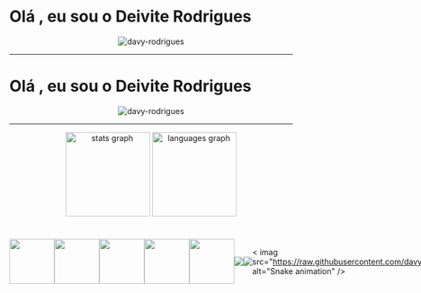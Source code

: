 <p align="center">
                     <h1>Olá , eu sou o Deivite Rodrigues</h1>


<p align="center">
  <img src="https://komarev.com/ghpvc/?username=davy-rodrigues&label=Profile%20views&color=0e75b6&style=flat" alt="davy-rodrigues" />
</p>

---

<p align="center">
                     <h1>Olá , eu sou o Deivite Rodrigues</h1>


<p align="center">
  <img src="https://komarev.com/ghpvc/?username=davy-rodrigues&label=Profile%20views&color=0e75b6&style=flat" alt="davy-rodrigues" />
</p>

---

<div align="center"> 
  <img src="https://github-readme-stats.vercel.app/api?username=davy&hide_title=false&hide_rank=false&show_icons=true&include_all_commits=true&count_private=true&disable_animations=false&theme=blue&locale=en&hide_border=false&order=1" height="150" alt="stats graph" /> 
  
  <img src="https://github-readme-stats.vercel.app/api/top-langs?username=davy&locale=en&hide_title=false&layout=compact&card_width=320&langs_count=5&theme=blue&hide_border=false&order=2" height="150" alt="languages graph" /> 
</div>






<div style="display: flex; align-items: center;">
  <img src="https://cdn.jsdelivr.net/gh/devicons/devicon/icons/csharp/csharp-original.svg" width="80" />
  <img src="https://cdn.jsdelivr.net/gh/devicons/devicon/icons/javascript/javascript-original.svg" width="80" />
  <img src="https://cdn.jsdelivr.net/gh/devicons/devicon/icons/python/python-original.svg" width="80" />
  <img src="https://cdn.jsdelivr.net/gh/devicons/devicon/icons/html5/html5-original.svg" width="80" />
  <img src="https://cdn.jsdelivr.net/gh/devicons/devicon/icons/cplusplus/cplusplus-original.svg" width="80" />
</pdiv>

---


<p align="center">
  <img align="center" src="https://github-readme-stats.vercel.app/api?username=davy-rodrigues&show_icons=true&theme=tokyonight" />
</p>

<p align="center">
  <img align="center" src="https://github-readme-stats.vercel.app/api/top-langs/?username=davy-rodrigues&layout=compact&theme=tokyonight" />
</p>

---


<   imag src="https://raw.githubusercontent.com/davy/davy/output/snake.svg" alt="Snake animation"   />


---



<p align="center">
  <img src="https://media2.giphy.com/media/v1.Y2lkPTc5MGI3NjExcTVqZTFndGZ3ZzQ4NzN0Zm8waGhpbnJodHdwYzUzczVycDh1NHcxcyZlcD12MV9pbnRlcm5hbF9naWZfYnlfaWQmY3Q9Zw/fu3GohBvHTaco/giphy.gif" />
</p>


---

### 


<div> 
  <a href=""><img src="https://img.shields.io/badge/YouTube-FF0000?style=for-the-badge&logo=youtube&logoColor=white" target="_blank"></a>
  <a href=""><img src="https://img.shields.io/badge/-Instagram-%23E4405F?style=for-the-badge&logo=instagram&logoColor=white" target="_blank"></a>
 	<a href=""><img src="https://img.shields.io/badge/Twitch-9146FF?style=for-the-badge&logo=twitch&logoColor=white" target="_blank"></a>
 <a href=""><img src="https://img.shields.io/badge/Discord-7289DA?style=for-the-badge&logo=discord&logoColor=white" target="_blank"></a> 
  <a href = ""><img src="https://img.shields.io/badge/-Gmail-%23333?style=for-the-badge&logo=gmail&logoColor=white" target="_blank"></a>
  <a href=""><img src="https://img.shields.io/badge/-LinkedIn-%230077B5?style=for-the-badge&logo=linkedin&logoColor=white" target="_blank"></a> 
  
</div>

###

---

<p align="center">
  🎧 Música do momento: <b>"Bipolar Nightmare"</b> — Keigo Hoashi 🎶
</p>






<div style="display: flex; align-items: center;">
  <img src="https://cdn.jsdelivr.net/gh/devicons/devicon/icons/csharp/csharp-original.svg" width="80" />
  <img src="https://cdn.jsdelivr.net/gh/devicons/devicon/icons/javascript/javascript-original.svg" width="80" />
  <img src="https://cdn.jsdelivr.net/gh/devicons/devicon/icons/python/python-original.svg" width="80" />
  <img src="https://cdn.jsdelivr.net/gh/devicons/devicon/icons/html5/html5-original.svg" width="80" />
  <img src="https://cdn.jsdelivr.net/gh/devicons/devicon/icons/cplusplus/cplusplus-original.svg" width="80" />
</pdiv>

---


<p align="center">
  <img align="center" src="https://github-readme-stats.vercel.app/api?username=davy-rodrigues&show_icons=true&theme=tokyonight" />
</p>

<p align="center">
  <img align="center" src="https://github-readme-stats.vercel.app/api/top-langs/?username=davy-rodrigues&layout=compact&theme=tokyonight" />
</p>

---


<   imag src="https://raw.githubusercontent.com/davy/davy/output/snake.svg" alt="Snake animation"   />


---



<p align="center">
  <img src="https://media2.giphy.com/media/v1.Y2lkPTc5MGI3NjExcTVqZTFndGZ3ZzQ4NzN0Zm8waGhpbnJodHdwYzUzczVycDh1NHcxcyZlcD12MV9pbnRlcm5hbF9naWZfYnlfaWQmY3Q9Zw/fu3GohBvHTaco/giphy.gif" />
</p>


---

### 


<div> 
  <a href=""><img src="https://img.shields.io/badge/YouTube-FF0000?style=for-the-badge&logo=youtube&logoColor=white" target="_blank"></a>
  <a href=""><img src="https://img.shields.io/badge/-Instagram-%23E4405F?style=for-the-badge&logo=instagram&logoColor=white" target="_blank"></a>
 	<a href=""><img src="https://img.shields.io/badge/Twitch-9146FF?style=for-the-badge&logo=twitch&logoColor=white" target="_blank"></a>
 <a href=""><img src="https://img.shields.io/badge/Discord-7289DA?style=for-the-badge&logo=discord&logoColor=white" target="_blank"></a> 
  <a href = ""><img src="https://img.shields.io/badge/-Gmail-%23333?style=for-the-badge&logo=gmail&logoColor=white" target="_blank"></a>
  <a href=""><img src="https://img.shields.io/badge/-LinkedIn-%230077B5?style=for-the-badge&logo=linkedin&logoColor=white" target="_blank"></a> 
  
</div>

###

---

<p align="center">
  🎧 Música do momento: <b>"Bipolar Nightmare"</b> — Keigo Hoashi 🎶
</p>
